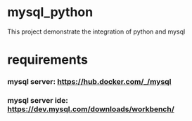# mysql_python
This project demonstrate the integration of python and mysql
# requirements

### mysql server: https://hub.docker.com/_/mysql

### mysql server ide: https://dev.mysql.com/downloads/workbench/
